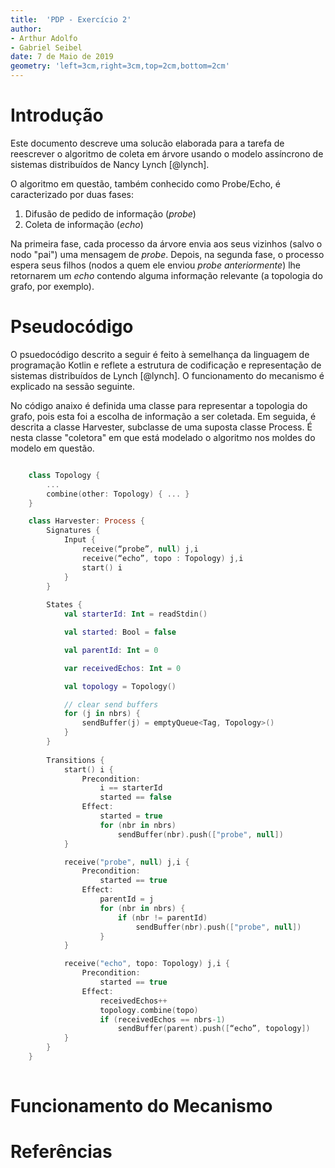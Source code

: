 ```yaml
---
title:  'PDP - Exercício 2'
author: 
- Arthur Adolfo
- Gabriel Seibel
date: 7 de Maio de 2019
geometry: 'left=3cm,right=3cm,top=2cm,bottom=2cm'
---
```


# Introdução

Este documento descreve uma solucão elaborada para a tarefa de reescrever o algoritmo de coleta em árvore usando o modelo assíncrono de sistemas distribuídos de Nancy Lynch [@lynch]. 

O algoritmo em questão, também conhecido como Probe/Echo, é caracterizado por duas fases:

1. Difusão de pedido de informação (*probe*)
2. Coleta de informação (*echo*)

Na primeira fase, cada processo da árvore envia aos seus vizinhos (salvo o nodo "pai") uma mensagem de *probe*. Depois, na segunda fase, o processo espera seus filhos (nodos a quem ele enviou *probe anteriormente*) lhe retornarem um *echo* contendo alguma informação relevante (a topologia do grafo, por exemplo).

# Pseudocódigo

O psuedocódigo descrito a seguir é feito à semelhança da linguagem de programação Kotlin e reflete a estrutura de codificação e representação de sistemas distribuídos de Lynch [@lynch]. O funcionamento do mecanismo é explicado na sessão seguinte.

No código anaixo é definida uma classe para representar a topologia do grafo, pois esta foi a escolha de informação a ser coletada. Em seguida, é descrita a classe Harvester, subclasse de uma suposta classe Process. É nesta classe "coletora" em que está modelado o algoritmo nos moldes do modelo em questão.

```kotlin

    class Topology {
        ...
        combine(other: Topology) { ... }
    }

    class Harvester: Process {
        Signatures {
            Input {
                receive(“probe”, null) j,i
                receive(“echo”, topo : Topology) j,i
                start() i
            }
        }
        
        States {
            val starterId: Int = readStdin() 

            val started: Bool = false

            val parentId: Int = 0

            var receivedEchos: Int = 0

            val topology = Topology() 

            // clear send buffers
            for (j in nbrs) { 
                sendBuffer(j) = emptyQueue<Tag, Topology>() 
            }
        }
        
        Transitions {
            start() i {
                Precondition:
                    i == starterId
                    started == false
                Effect:
                    started = true
                    for (nbr in nbrs) 
                        sendBuffer(nbr).push(["probe", null])
            }

            receive("probe", null) j,i {
                Precondition:
                    started == true
                Effect:
                    parentId = j
                    for (nbr in nbrs) {
                        if (nbr != parentId) 
                            sendBuffer(nbr).push(["probe", null])
                    }
            }

            receive("echo", topo: Topology) j,i {
                Precondition:
                    started == true
                Effect:
                    receivedEchos++
                    topology.combine(topo)
                    if (receivedEchos == nbrs-1)
                        sendBuffer(parent).push([“echo”, topology])
            }
        }
    }
    
```
# Funcionamento do Mecanismo

# Referências

<!-- Inseridas pelo pandoc ;) -->
